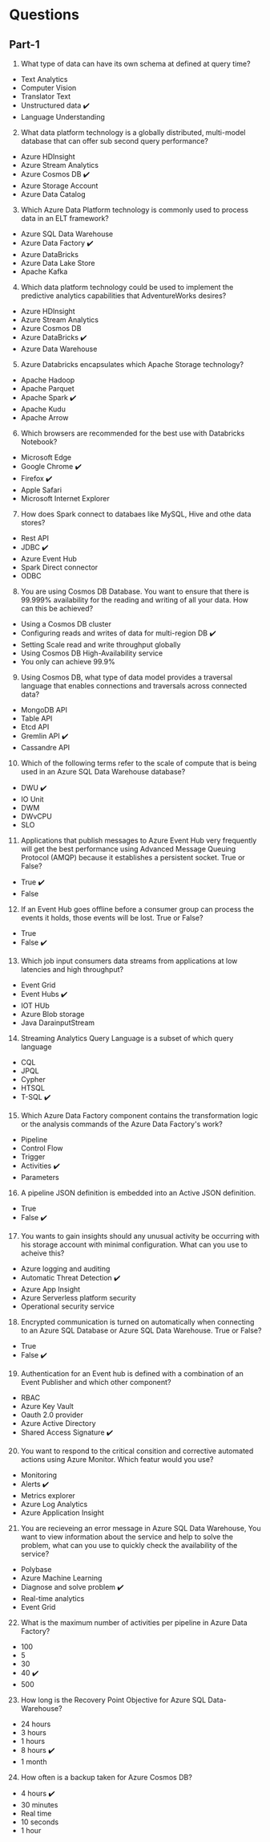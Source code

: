 # Questions

## Part-1 

1) What type of data can have its own schema at defined at query time?

  - Text Analytics
  - Computer Vision
  - Translator Text
  - Unstructured data :heavy_check_mark:
  - Language Understanding
  
2) What data platform technology is a globally distributed, multi-model database that can offer sub second query performance?

  - Azure HDInsight
  - Azure Stream Analytics
  - Azure Cosmos DB :heavy_check_mark:
  - Azure Storage Account
  - Azure Data Catalog

3) Which Azure Data Platform technology is commonly used to process data in an ELT framework?

  - Azure SQL Data Warehouse
  - Azure Data Factory :heavy_check_mark:
  - Azure DataBricks
  - Azure Data Lake Store
  - Apache Kafka
  
4) Which data platform technology could be used to implement the predictive analytics capabilities that AdventureWorks desires?

  - Azure HDInsight
  - Azure Stream Analytics
  - Azure Cosmos DB 
  - Azure DataBricks :heavy_check_mark:
  - Azure Data Warehouse
  
5) Azure Databricks encapsulates which Apache Storage technology?

  - Apache Hadoop
  - Apache Parquet
  - Apache Spark :heavy_check_mark:
  - Apache Kudu
  - Apache Arrow

6) Which browsers are recommended for the best use with Databricks Notebook?

  - Microsoft Edge
  - Google Chrome :heavy_check_mark:
  - Firefox :heavy_check_mark:
  - Apple Safari
  - Microsoft Internet Explorer
  
 7) How does Spark connect to databaes like MySQL, Hive and othe data stores?
 
  - Rest API
  - JDBC :heavy_check_mark:
  - Azure Event Hub
  - Spark Direct connector
  - ODBC
  
 8) You are using Cosmos DB Database. You want to ensure that there is 99.999% availability for the reading and writing of all your data. How can this be achieved?
 
  - Using a Cosmos DB cluster
  - Configuring reads and writes of data for multi-region DB :heavy_check_mark:
  - Setting Scale read and write throughput globally
  - Using Cosmos DB High-Availability service
  - You only can achieve 99.9%
  
 9) Using Cosmos DB, what type of data model provides a traversal language that enables connections and traversals across connected data?
 
  - MongoDB API
  - Table API
  - Etcd API
  - Gremlin API :heavy_check_mark:
  - Cassandre API
  
 10) Which of the following terms refer to the scale of compute that is being used in an Azure SQL Data Warehouse database?
 
 - DWU :heavy_check_mark:
 - IO Unit
 - DWM
 - DWvCPU
 - SLO
 
11) Applications that publish messages to Azure Event Hub very frequently will get the best performance using Advanced Message Queuing Protocol (AMQP) because it establishes a persistent socket. True or False?
 
 - True  :heavy_check_mark:
 - False

12) If an Event Hub goes offline before a consumer group can process the events it holds, those events will be lost. True or False?

- True
- False  :heavy_check_mark:

13) Which job input consumers data streams from applications at low latencies and high throughput?

- Event Grid
- Event Hubs  :heavy_check_mark:
- IOT HUb
- Azure Blob storage
- Java DarainputStream

14) Streaming Analytics Query Language is a subset of which query language

- CQL
- JPQL
- Cypher
- HTSQL
- T-SQL :heavy_check_mark:
  
15) Which Azure Data Factory component contains the transformation logic or the analysis commands of the Azure Data Factory's work?

- Pipeline
- Control Flow
- Trigger
- Activities :heavy_check_mark:
- Parameters

16) A pipeline JSON definition is embedded into an Active JSON definition. 

- True
- False :heavy_check_mark:

17) You wants to gain insights should any unusual activity be occurring with his storage account with minimal configuration. What can you use to acheive this?

- Azure logging and auditing
- Automatic Threat Detection :heavy_check_mark:
- Azure App Insight
- Azure Serverless platform security
- Operational security service

18) Encrypted communication is turned on automatically when connecting to an Azure SQL Database or Azure SQL Data Warehouse. True or False?

- True
- False :heavy_check_mark:

19) Authentication for an Event hub is defined with a combination of an Event Publisher and which other component?

- RBAC
- Azure Key Vault
- Oauth 2.0 provider
- Azure Active Directory
- Shared Access Signature :heavy_check_mark:

20) You want to respond to the critical consition and corrective automated actions using Azure Monitor. Which featur would you use?

- Monitoring
- Alerts :heavy_check_mark:
- Metrics explorer
- Azure Log Analytics
- Azure Application Insight

21) You are recieveing an error message in Azure SQL Data Warehouse, You want to view information about the service and help to solve the problem, what can you use to quickly check the availability of the service?

- Polybase
- Azure Machine Learning
- Diagnose and solve problem :heavy_check_mark:
- Real-time analytics
- Event Grid

22) What is the maximum number of activities per pipeline in Azure Data Factory?

- 100
- 5
- 30
- 40 :heavy_check_mark:
- 500

23) How long is the Recovery Point Objective for Azure SQL Data-Warehouse?

- 24 hours
- 3 hours
- 1 hours
- 8 hours :heavy_check_mark:
- 1 month

24) How often is a backup taken for Azure Cosmos DB?

- 4 hours :heavy_check_mark:
- 30 minutes
- Real time
- 10 seconds
- 1 hour

